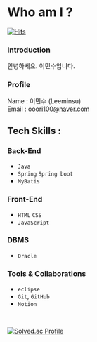
# Who am I ?
[![Hits](https://hits.seeyoufarm.com/api/count/incr/badge.svg?url=https%3A%2F%2Fgithub.com%2Fahshdhfh%2Fhit-counter&count_bg=%2379C83D&title_bg=%23555555&icon=&icon_color=%23E7E7E7&title=hits&edge_flat=false)](https://hits.seeyoufarm.com)                 
### Introduction
안녕하세요. 이민수입니다. <br/>

### Profile
Name : 이민수 (Leeminsu) <br/>
Email : ooori100@naver.com <br/>

## Tech Skills :
### Back-End
- `Java`
- `Spring` `Spring boot`
- `MyBatis`

### Front-End
- `HTML` `CSS`
- `JavaScript`

### DBMS
- `Oracle`


### Tools & Collaborations
- `eclipse`
- `Git`, `GitHub`
- `Notion`

<br/>

[![Solved.ac Profile](http://mazassumnida.wtf/api/generate_badge?boj=ahshdhfh)](https://solved.ac/ahshdhfh)

<!--
**ahshdhfh/ahshdhfh** is a ✨ _special_ ✨ repository because its `README.md` (this file) appears on your GitHub profile.

Here are some ideas to get you started:

- 🔭 I’m currently working on ...
- 🌱 I’m currently learning ...
- 👯 I’m looking to collaborate on ...
- 🤔 I’m looking for help with ...
- 💬 Ask me about ...
- 📫 How to reach me: ...
- 😄 Pronouns: ...
- ⚡ Fun fact: ...
-->
